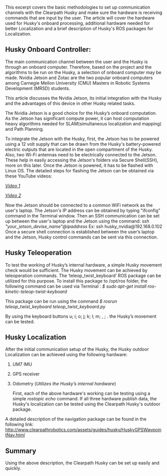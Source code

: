    This excerpt covers the basic methodologies to set up communication channels with the Clearpath Husky and make sure the hardware is receiving commands that are input by the user. The article will cover the hardware used for Husky's onboard processing, additional hardware needed for better Localization and a brief description of Husky's ROS packages for Localization.

## Husky Onboard Controller:
   The main communication channel between the user and the Husky is through an onboard computer. Therefore, based on the project and the algorithms to be run on the Husky, a selection of onboard computer may be made. Nvidia Jetson and Zotac are the two popular onboard computers among Carnegie Mellon University (CMU) Masters in Robotic Systems Development (MRSD) students.  
 
   This article discusses the Nvidia Jetson, its initial integration with the Husky and the advantages of this device in other Husky related tasks.

   The Nvidia Jetson is a good choice for the Husky’s onboard computation. As the Jetson has significant compute power, it can host computation heavy algorithms needed for SLAM(simultaneous localization and mapping) and Path Planning.

   To integrate the Jetson with the Husky, first, the Jetson has to be powered using a 12 volt supply that can be drawn from the Husky's battery-powered electric outputs that are located in the open compartment of the Husky. Also, two Wi-Fi antennas need to be electrically connected to the Jetson. These help in easily accessing the Jetson's folders via Secure Shell(SSH), more on this later. Once the Jetson is powered, it has to be flashed with Linux OS. The detailed steps for flashing the Jetson can be obtained via these YouTube videos:

[*Video 1*](https://www.youtube.com/watch?v=9uMvXqhjxaQ)

[*Video 2*](https://www.youtube.com/watch?v=D7lkth34rgM)

   Now the Jetson should be connected to a common WiFi network as the user's laptop. The Jetson's IP address can be obtained by typing "ifconfig" command in the Terminal window\. Then an SSH communication can be set up between the user's laptop and the Jetson using the command: *ssh  "your_jetson_devise_name"@ipaddress*  Ex: ssh husky\_nvidia@192\.168\.0\.102
Once a secure shell connection is established between the user’s laptop and the Jetson, Husky control commands can be sent via this connection.

## Husky Teleoperation
   To test the working of Husky’s internal hardware, a simple Husky movement check would be sufficient. The Husky movement can be achieved by teleoperation commands. The ‘teleop_twist_keyboard’ ROS package can be utilized for this purpose. To install this package to /opt/ros folder, the following command can be used via Terminal : 
*$ sudo apt-get install ros-kinetic-teleop-twist-keyboard*

This package can be run using the command *$ rosrun teleop_twist_keyboard teleop_twist_keyboard.py*

By using the keyboard buttons u; i; o; j;  k; l; m;  , ;  . the Husky’s movement can be tested.

## Husky Localization 
After the initial communication setup of the Husky, the Husky outdoor Localization can be achieved using the following hardware:  
1.	UM7 IMU
2.	GPS receiver
3.	Odometry (*Utilizes the Husky’s internal hardware*)

    First, each of the above hardware's working can be testing using a simple *rostopic echo* command. If all three hardware publish data, the Husky's localization can be tested using the Clearpath Husky's outdoor package. 
        
A detailed description of the navigation package can be found in the following link:
<http://www.clearpathrobotics.com/assets/guides/husky/HuskyGPSWaypointNav.html>

## Summary
Using the above description, the Clearpath Husky can be set up easily and quickly. 
